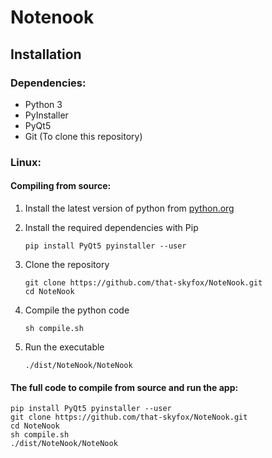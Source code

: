 # Notenook
## Installation
### Dependencies:
- Python 3
- PyInstaller
- PyQt5
- Git (To clone this repository)

### Linux:

#### Compiling from source:

1. Install the latest version of python from [python.org](https://www.python.org)

2. Install the required dependencies with Pip
    ```
    pip install PyQt5 pyinstaller --user
    ```
3. Clone the repository 
    ```
    git clone https://github.com/that-skyfox/NoteNook.git
    cd NoteNook
    ```

3. Compile the python code
    ```
    sh compile.sh
    ```
4. Run the executable
    ```
    ./dist/NoteNook/NoteNook
    ```

#### The full code to compile from source and run the app:

```
pip install PyQt5 pyinstaller --user
git clone https://github.com/that-skyfox/NoteNook.git
cd NoteNook
sh compile.sh
./dist/NoteNook/NoteNook
```

